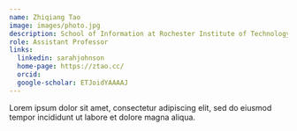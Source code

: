 ```yaml
---
name: Zhiqiang Tao
image: images/photo.jpg
description: School of Information at Rochester Institute of Technology (RIT)
role: Assistant Professor
links:
  linkedin: sarahjohnson
  home-page: https://ztao.cc/
  orcid: 
  google-scholar: ETJoidYAAAAJ
---
```


Lorem ipsum dolor sit amet, consectetur adipiscing elit, sed do eiusmod tempor incididunt ut labore et dolore magna aliqua.
